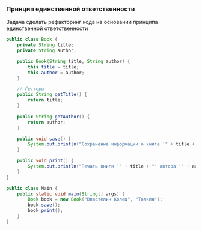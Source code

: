 ### Принцип единственной ответственности

Задача сделать рефакторинг кода на основании принципа единственной ответственности

```java
public class Book {
    private String title;
    private String author;

    public Book(String title, String author) {
        this.title = title;
        this.author = author;
    }

    // Геттеры
    public String getTitle() {
        return title;
    }

    public String getAuthor() {
        return author;
    }

    public void save() {
        System.out.println("Сохранение информации о книге '" + title + "' в базе данных.");
    }

    public void print() {
        System.out.println("Печать книги '" + title + "' автора '" + author + "'.");
    }
}

public class Main {
    public static void main(String[] args) {
        Book book = new Book("Властелин Колец", "Толкин");
        book.save();
        book.print();
    }
}
```